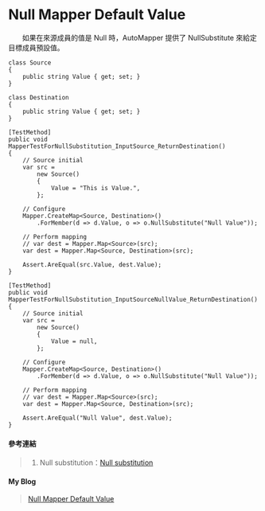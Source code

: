 # Null Mapper Default Value
　　如果在來源成員的值是 Null 時，AutoMapper 提供了 NullSubstitute 來給定目標成員預設值。
  
```
class Source
{
    public string Value { get; set; }
}

class Destination
{
    public string Value { get; set; }
}

[TestMethod]
public void MapperTestForNullSubstitution_InputSource_ReturnDestination()
{
    // Source initial
    var src =
        new Source()
        {
            Value = "This is Value.",
        };

    // Configure
    Mapper.CreateMap<Source, Destination>()
        .ForMember(d => d.Value, o => o.NullSubstitute("Null Value"));

    // Perform mapping
    // var dest = Mapper.Map<Source>(src);
    var dest = Mapper.Map<Source, Destination>(src);

    Assert.AreEqual(src.Value, dest.Value);
}

[TestMethod]
public void MapperTestForNullSubstitution_InputSourceNullValue_ReturnDestination()
{
    // Source initial
    var src =
        new Source()
        {
            Value = null,
        };

    // Configure
    Mapper.CreateMap<Source, Destination>()
        .ForMember(d => d.Value, o => o.NullSubstitute("Null Value"));

    // Perform mapping
    // var dest = Mapper.Map<Source>(src);
    var dest = Mapper.Map<Source, Destination>(src);

    Assert.AreEqual("Null Value", dest.Value);
}
```
  
#### 參考連結
>1. Null substitution：[Null substitution]
  
#### My Blog
>[Null Mapper Default Value][Null Mapper Default Value]
  
[Null substitution]:https://github.com/AutoMapper/AutoMapper/wiki/Null-substitution
[Null Mapper Default Value]:http://bdottn.github.io/2015/06/30/MapperTestForNullSubstitution/